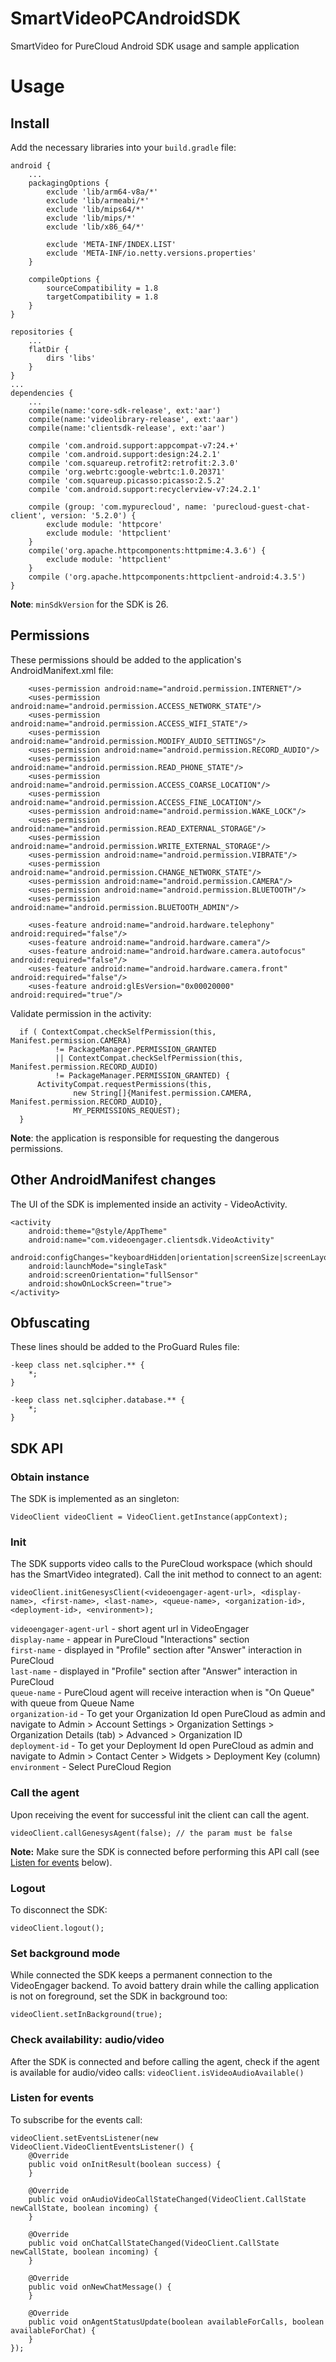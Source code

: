 SmartVideoPCAndroidSDK
===
SmartVideo for PureCloud Android SDK usage and sample application 

# Usage

## Install

Add the necessary libraries into your `build.gradle` file:

```
android {
    ...
    packagingOptions {
        exclude 'lib/arm64-v8a/*'
        exclude 'lib/armeabi/*'
        exclude 'lib/mips64/*'
        exclude 'lib/mips/*'
        exclude 'lib/x86_64/*'
        
        exclude 'META-INF/INDEX.LIST'
        exclude 'META-INF/io.netty.versions.properties'
    }
    
    compileOptions {
        sourceCompatibility = 1.8
        targetCompatibility = 1.8
    }
}
```


```
repositories {
    ...
    flatDir {
        dirs 'libs'
    }
}
...
dependencies {
    ...
    compile(name:'core-sdk-release', ext:'aar')
    compile(name:'videolibrary-release', ext:'aar')
    compile(name:'clientsdk-release', ext:'aar')

    compile 'com.android.support:appcompat-v7:24.+'
    compile 'com.android.support:design:24.2.1'
    compile 'com.squareup.retrofit2:retrofit:2.3.0'
    compile 'org.webrtc:google-webrtc:1.0.20371'
    compile 'com.squareup.picasso:picasso:2.5.2'
    compile 'com.android.support:recyclerview-v7:24.2.1'
    
    compile (group: 'com.mypurecloud', name: 'purecloud-guest-chat-client', version: '5.2.0') {
        exclude module: 'httpcore'
        exclude module: 'httpclient'
    }
    compile('org.apache.httpcomponents:httpmime:4.3.6') {
        exclude module: 'httpclient'
    }
    compile ('org.apache.httpcomponents:httpclient-android:4.3.5')
}
```

**Note**: `minSdkVersion` for the SDK is 26.

## Permissions

These permissions should be added to the application's AndroidManifext.xml file:

```
    <uses-permission android:name="android.permission.INTERNET"/>
    <uses-permission android:name="android.permission.ACCESS_NETWORK_STATE"/>
    <uses-permission android:name="android.permission.ACCESS_WIFI_STATE"/>
    <uses-permission android:name="android.permission.MODIFY_AUDIO_SETTINGS"/>
    <uses-permission android:name="android.permission.RECORD_AUDIO"/>
    <uses-permission android:name="android.permission.READ_PHONE_STATE"/>
    <uses-permission android:name="android.permission.ACCESS_COARSE_LOCATION"/>
    <uses-permission android:name="android.permission.ACCESS_FINE_LOCATION"/>
    <uses-permission android:name="android.permission.WAKE_LOCK"/>
    <uses-permission android:name="android.permission.READ_EXTERNAL_STORAGE"/>
    <uses-permission android:name="android.permission.WRITE_EXTERNAL_STORAGE"/>
    <uses-permission android:name="android.permission.VIBRATE"/>
    <uses-permission android:name="android.permission.CHANGE_NETWORK_STATE"/>
    <uses-permission android:name="android.permission.CAMERA"/>
    <uses-permission android:name="android.permission.BLUETOOTH"/>
    <uses-permission android:name="android.permission.BLUETOOTH_ADMIN"/>

    <uses-feature android:name="android.hardware.telephony" android:required="false"/>
    <uses-feature android:name="android.hardware.camera"/>
    <uses-feature android:name="android.hardware.camera.autofocus" android:required="false"/>
    <uses-feature android:name="android.hardware.camera.front" android:required="false"/>
    <uses-feature android:glEsVersion="0x00020000" android:required="true"/>
```

Validate permission in the activity:

```
  if ( ContextCompat.checkSelfPermission(this, Manifest.permission.CAMERA)
          != PackageManager.PERMISSION_GRANTED
          || ContextCompat.checkSelfPermission(this, Manifest.permission.RECORD_AUDIO)
          != PackageManager.PERMISSION_GRANTED) {
      ActivityCompat.requestPermissions(this,
              new String[]{Manifest.permission.CAMERA, Manifest.permission.RECORD_AUDIO},
              MY_PERMISSIONS_REQUEST);
  }
```

**Note**: the application is responsible for requesting the dangerous permissions.

## Other AndroidManifest changes

The UI of the SDK is implemented inside an activity - VideoActivity.

```
<activity
    android:theme="@style/AppTheme"
    android:name="com.videoengager.clientsdk.VideoActivity"
    android:configChanges="keyboardHidden|orientation|screenSize|screenLayout"
    android:launchMode="singleTask"
    android:screenOrientation="fullSensor"
    android:showOnLockScreen="true">
</activity>
```

## Obfuscating

These lines should be added to the ProGuard Rules file:
```
-keep class net.sqlcipher.** {
    *;
}

-keep class net.sqlcipher.database.** {
    *;
}
```

## SDK API

### Obtain instance

The SDK is implemented as an singleton:

```
VideoClient videoClient = VideoClient.getInstance(appContext);
```

### Init

The SDK supports video calls to the PureCloud workspace (which should has the SmartVideo integrated). 
Call the init method to connect to an agent:

```
videoClient.initGenesysClient(<videoengager-agent-url>, <display-name>, <first-name>, <last-name>, <queue-name>, <organization-id>, <deployment-id>, <environment>);
```

`videoengager-agent-url` - short agent url in VideoEngager  
`display-name` - appear in PureCloud "Interactions" section  
`first-name` - displayed in "Profile" section after "Answer" interaction in PureCloud  
`last-name` - displayed in "Profile" section after "Answer" interaction in PureCloud  
`queue-name` - PureCloud agent will receive interaction when is "On Queue" with queue from Queue Name  
`organization-id` - To get your Organization Id open PureCloud as admin and navigate to Admin > Account Settings > Organization Settings > Organization Details (tab) > Advanced > Organization ID  
`deployment-id` - To get your Deployment Id open PureCloud as admin and navigate to Admin > Contact Center > Widgets > Deployment Key (column)  
`environment` - Select PureCloud Region  

### Call the agent

Upon receiving the event for successful init the client can call the agent.
```
videoClient.callGenesysAgent(false); // the param must be false
```

**Note:** Make sure the SDK is connected before performing this API call (see [Listen for events](#listen-for-events) below).

### Logout

To disconnect the SDK:
```
videoClient.logout();
```

### Set background mode

While connected the SDK keeps a permanent connection to the VideoEngager backend.
To avoid battery drain while the calling application is not on foreground, set the SDK in background too:
```
videoClient.setInBackground(true);
```

### Check availability: audio/video

After the SDK is connected and before calling the agent, check if the agent is available for audio/video calls: `videoClient.isVideoAudioAvailable()`

### Listen for events
To subscribe for the events call:
```
videoClient.setEventsListener(new VideoClient.VideoClientEventsListener() {
    @Override
    public void onInitResult(boolean success) {
    }

    @Override
    public void onAudioVideoCallStateChanged(VideoClient.CallState newCallState, boolean incoming) {
    }

    @Override
    public void onChatCallStateChanged(VideoClient.CallState newCallState, boolean incoming) {
    }

    @Override
    public void onNewChatMessage() {
    }

    @Override
    public void onAgentStatusUpdate(boolean availableForCalls, boolean availableForChat) {
    }
});
```
